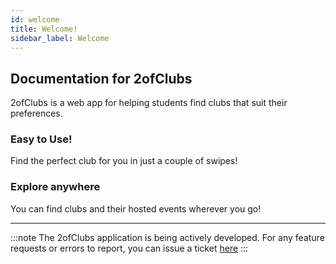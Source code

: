 ```yaml
---
id: welcome
title: Welcome!
sidebar_label: Welcome
---
```


## Documentation for 2ofClubs

2ofClubs is a web app for helping students find clubs that suit their preferences.

### Easy to Use!
Find the perfect club for you in just a couple of swipes!

### Explore anywhere
You can find clubs and their hosted events wherever you go!

---
:::note
The 2ofClubs application is being actively developed. For any feature requests or errors to report, you can issue a ticket [here](https:/github.com/2ofClubsApp/2ofClubs-server/issues)
:::
